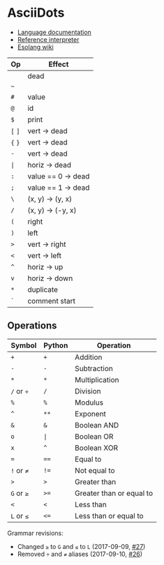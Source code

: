 # AsciiDots

- [Language documentation](https://ajanse.me/asciidots/language/)
- [Reference interpreter](https://github.com/aaronjanse/asciidots)
- [Esolang wiki](https://esolangs.org/wiki/AsciiDots)

| Op      | Effect             |
| ------- | ------------------ |
| ` `     | dead               |
| `~`     |                    |
| `#`     | value              |
| `@`     | id                 |
| `$`     | print              |
| `[` `]` | vert -> dead       |
| `{` `}` | vert -> dead       |
| `-`     | vert -> dead       |
| `\|`    | horiz -> dead      |
| `:`     | value == 0 -> dead |
| `;`     | value == 1 -> dead |
| `\`     | (x, y) -> (y, x)   |
| `/`     | (x, y) -> (-y, x)  |
| `(`     | right              |
| `)`     | left               |
| `>`     | vert -> right      |
| `<`     | vert -> left       |
| `^`     | horiz -> up        |
| `v`     | horiz -> down      |
| `*`     | duplicate          |
| `` ` `` | comment start      |

## Operations

| Symbol     | Python | Operation                |
| ---------- | ------ | ------------------------ |
| `+`        | `+`    | Addition                 |
| `-`        | `-`    | Subtraction              |
| `*`        | `*`    | Multiplication           |
| `/` or `÷` | `/`    | Division                 |
| `%`        | `%`    | Modulus                  |
| `^`        | `**`   | Exponent                 |
| `&`        | `&`    | Boolean AND              |
| `o`        | `\|`   | Boolean OR               |
| `x`        | `^`    | Boolean XOR              |
| `=`        | `==`   | Equal to                 |
| `!` or `≠` | `!=`   | Not equal to             |
| `>`        | `>`    | Greater than             |
| `G` or `≥` | `>=`   | Greater than or equal to |
| `<`        | `<`    | Less than                |
| `L` or `≤` | `<=`   | Less than or equal to    |

Grammar revisions:
- Changed `≥` to `G` and `≤` to `L` (2017-09-09, [#27](https://github.com/aaronjanse/asciidots/pull/27))
- Removed `÷` and `≠` aliases (2017-09-10, [#26](https://github.com/aaronjanse/asciidots/issues/26))
